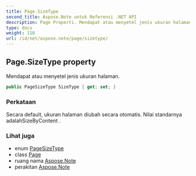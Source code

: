 ```yaml
---
title: Page.SizeType
second_title: Aspose.Note untuk Referensi .NET API
description: Page Properti. Mendapat atau menyetel jenis ukuran halaman.
type: docs
weight: 110
url: /id/net/aspose.note/page/sizetype/
---
```

## Page.SizeType property

Mendapat atau menyetel jenis ukuran halaman.

```csharp
public PageSizeType SizeType { get; set; }
```

### Perkataan

Secara default, ukuran halaman diubah secara otomatis. Nilai standarnya adalahSizeByContent .

### Lihat juga

* enum [PageSizeType](../../pagesizetype/)
* class [Page](../)
* ruang nama [Aspose.Note](../../page/)
* perakitan [Aspose.Note](../../../)


